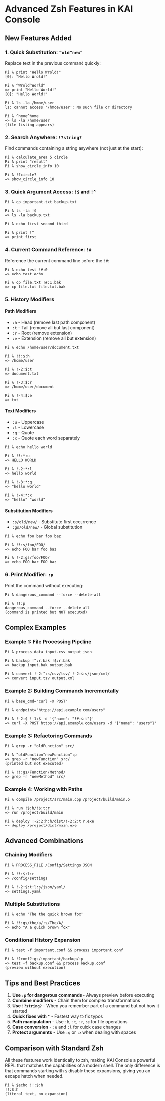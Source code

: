 # Advanced Zsh Features in KAI Console

## New Features Added

### 1. Quick Substitution: `^old^new^`

Replace text in the previous command quickly:

```console
Pi λ print "Hello Wrold!"
[0]: "Hello Wrold!"

Pi λ ^Wrold^World^
=> print "Hello World!"
[0]: "Hello World!"

Pi λ ls -la /hmoe/user
ls: cannot access '/hmoe/user': No such file or directory

Pi λ ^hmoe^home
=> ls -la /home/user
(file listing appears)
```

### 2. Search Anywhere: `!?string?`

Find commands containing a string anywhere (not just at the start):

```console
Pi λ calculate_area 5 circle
Pi λ print "result"
Pi λ show_circle_info 10

Pi λ !?circle?
=> show_circle_info 10
```

### 3. Quick Argument Access: `!$` and `!^`

```console
Pi λ cp important.txt backup.txt

Pi λ ls -la !$
=> ls -la backup.txt

Pi λ echo first second third

Pi λ print !^
=> print first
```

### 4. Current Command Reference: `!#`

Reference the current command line before the `!#`:

```console
Pi λ echo test !#:0
=> echo test echo

Pi λ cp file.txt !#:1.bak
=> cp file.txt file.txt.bak
```

### 5. History Modifiers

#### Path Modifiers
- `:h` - Head (remove last path component)
- `:t` - Tail (remove all but last component)
- `:r` - Root (remove extension)
- `:e` - Extension (remove all but extension)

```console
Pi λ echo /home/user/document.txt

Pi λ !!:$:h
=> /home/user

Pi λ !-2:$:t
=> document.txt

Pi λ !-3:$:r
=> /home/user/document

Pi λ !-4:$:e
=> txt
```

#### Text Modifiers
- `:u` - Uppercase
- `:l` - Lowercase
- `:q` - Quote
- `:x` - Quote each word separately

```console
Pi λ echo hello world

Pi λ !!:*:u
=> HELLO WORLD

Pi λ !-2:*:l
=> hello world

Pi λ !-3:*:q
=> "hello world"

Pi λ !-4:*:x
=> "hello" "world"
```

#### Substitution Modifiers
- `:s/old/new/` - Substitute first occurrence
- `:gs/old/new/` - Global substitution

```console
Pi λ echo foo bar foo baz

Pi λ !!:s/foo/FOO/
=> echo FOO bar foo baz

Pi λ !-2:gs/foo/FOO/
=> echo FOO bar FOO baz
```

### 6. Print Modifier: `:p`

Print the command without executing:

```console
Pi λ dangerous_command --force --delete-all

Pi λ !!:p
dangerous_command --force --delete-all
(command is printed but NOT executed)
```

## Complex Examples

### Example 1: File Processing Pipeline

```console
Pi λ process_data input.csv output.json

Pi λ backup !^:r.bak !$:r.bak
=> backup input.bak output.bak

Pi λ convert !-2:^:s/csv/tsv/ !-2:$:s/json/xml/
=> convert input.tsv output.xml
```

### Example 2: Building Commands Incrementally

```console
Pi λ base_cmd="curl -X POST"

Pi λ endpoint="https://api.example.com/users"

Pi λ !-2:$ !-1:$ -d '{"name": "!#:$:t"}'
=> curl -X POST https://api.example.com/users -d '{"name": "users"}'
```

### Example 3: Refactoring Commands

```console
Pi λ grep -r "oldFunction" src/

Pi λ ^oldFunction^newFunction^:p
=> grep -r "newFunction" src/
(printed but not executed)

Pi λ !!:gs/Function/Method/
=> grep -r "newMethod" src/
```

### Example 4: Working with Paths

```console
Pi λ compile /project/src/main.cpp /project/build/main.o

Pi λ run !$:h/!$:t:r
=> run /project/build/main

Pi λ deploy !-2:2:h:h/dist/!-2:2:t:r.exe
=> deploy /project/dist/main.exe
```

## Advanced Combinations

### Chaining Modifiers

```console
Pi λ PROCESS_FILE /Config/Settings.JSON

Pi λ !!:$:l:r
=> /config/settings

Pi λ !-2:$:t:l:s/json/yaml/
=> settings.yaml
```

### Multiple Substitutions

```console
Pi λ echo "The the quick brown fox"

Pi λ !!:gs/the/a/:s/The/A/
=> echo "A a quick brown fox"
```

### Conditional History Expansion

```console
Pi λ test -f important.conf && process important.conf

Pi λ !?conf?:gs/important/backup/:p
=> test -f backup.conf && process backup.conf
(preview without execution)
```

## Tips and Best Practices

1. **Use `:p` for dangerous commands** - Always preview before executing
2. **Combine modifiers** - Chain them for complex transformations
3. **Use `!?string?`** - When you remember part of a command but not how it started
4. **Quick fixes with `^`** - Fastest way to fix typos
5. **Path manipulation** - Use `:h`, `:t`, `:r`, `:e` for file operations
6. **Case conversion** - `:u` and `:l` for quick case changes
7. **Protect arguments** - Use `:q` or `:x` when dealing with spaces

## Comparison with Standard Zsh

All these features work identically to zsh, making KAI Console a powerful REPL that matches the capabilities of a modern shell. The only difference is that commands starting with `$` disable these expansions, giving you an escape hatch when needed.

```console
Pi λ $echo !!:$:h
!!:$:h
(literal text, no expansion)
```